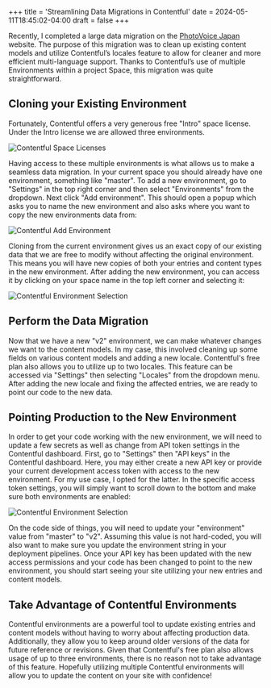 +++
title = 'Streamlining Data Migrations in Contentful'
date = 2024-05-11T18:45:02-04:00
draft = false
+++

Recently, I completed a large data migration on the [PhotoVoice Japan](https://photovoicejapan.com/) website. The purpose of this migration was to clean up existing content models and utilize Contentful’s locales feature to allow for cleaner and more efficient multi-language support. Thanks to Contentful’s use of multiple Environments within a project Space, this migration was quite straightforward.

## Cloning your Existing Environment

Fortunately, Contentful offers a very generous free "Intro" space license. Under the Intro license we are allowed three environments.

![Contentful Space Licenses](/images/streamlining-data-migrations-in-contentful/contentful_space_licenses.png)

Having access to these multiple environments is what allows us to make a seamless data migration. In your current space you should already have one environment, something like "master". To add a new environment, go to "Settings" in the top right corner and then select "Environments" from the dropdown. Next click "Add environment". This should open a popup which asks you to name the new environment and also asks where you want to copy the new environments data from:

![Contentful Add Environment](/images/streamlining-data-migrations-in-contentful/contentful_add_environment.png)

Cloning from the current environment gives us an exact copy of our existing data that we are free to modify without affecting the original environment. This means you will have new copies of both your entries and content types in the new environment. After adding the new environment, you can access it by clicking on your space name in the top left corner and selecting it:

![Contentful Environment Selection](/images/streamlining-data-migrations-in-contentful/contentful_environment_selection.png)

## Perform the Data Migration

Now that we have a new "v2" environment, we can make whatever changes we want to the content models. In my case, this involved cleaning up some fields on various content models and adding a new locale. Contentful's free plan also allows you to utilize up to two locales. This feature can be accessed via "Settings" then selecting "Locales" from the dropdown menu. After adding the new locale and fixing the affected entries, we are ready to point our code to the new data.

## Pointing Production to the New Environment

In order to get your code working with the new environment, we will need to update a few secrets as well as change from API token settings in the Contentful dashboard. First, go to "Settings" then "API keys" in the Contentful dashboard. Here, you may either create a new API key or provide your current development access token with access to the new environment. For my use case, I opted for the latter. In the specific access token settings, you will simply want to scroll down to the bottom and make sure both environments are enabled:

![Contentful Environment Selection](/images/streamlining-data-migrations-in-contentful/contentful_access_token_environment_selection.png)

On the code side of things, you will need to update your "environment" value from "master" to "v2". Assuming this value is not hard-coded, you will also want to make sure you update the environment string in your deployment pipelines. Once your API key has been updated with the new access permissions and your code has been changed to point to the new environment, you should start seeing your site utilizing your new entries and content models.

## Take Advantage of Contentful Environments

Contentful environments are a powerful tool to update existing entries and content models without having to worry about affecting production data. Additionally, they allow you to keep around older versions of the data for future reference or revisions. Given that Contentful's free plan also allows usage of up to three environments, there is no reason not to take advantage of this feature. Hopefully utilizing multiple Contentful environments will allow you to update the content on your site with confidence!
